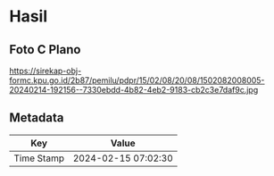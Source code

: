 # Hasil

## Foto C Plano

https://sirekap-obj-formc.kpu.go.id/2b87/pemilu/pdpr/15/02/08/20/08/1502082008005-20240214-192156--7330ebdd-4b82-4eb2-9183-cb2c3e7daf9c.jpg


## Metadata

| Key        | Value               |
| ---------- | ------------------- |
| Time Stamp | 2024-02-15 07:02:30 |



